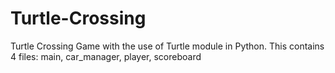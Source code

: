 # Turtle-Crossing
Turtle Crossing Game with the use of Turtle module in Python.
This contains 4 files: main, car_manager, player, scoreboard
